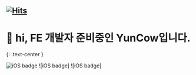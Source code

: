 [![Hits](https://hits.seeyoufarm.com/api/count/incr/badge.svg?url=https%3A%2F%2Fgithub.com%2Fyunwoo-yu&count_bg=%23B174EB&title_bg=%23555555&icon=googlekeep.svg&icon_color=%23E7E7E7&title=hits&edge_flat=false)](https://hits.seeyoufarm.com)
------  
  
  

# 👋 hi, FE 개발자 준비중인 YunCow입니다.
{: .text-center }

![iOS badge](https://img.shields.io/badge/-html-orange)
![iOS badge]
![iOS badge]

